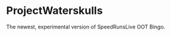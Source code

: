 ProjectWaterskulls
==================

The newest, experimental version of SpeedRunsLive OOT Bingo.
